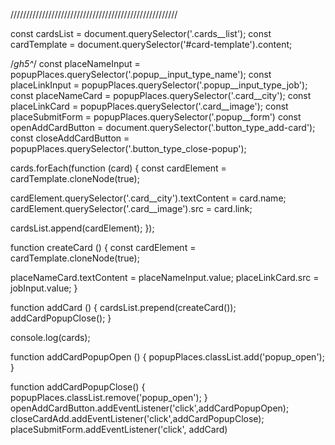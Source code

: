 

/////////////////////////////////////////////////////

const cardsList = document.querySelector('.cards__list');
const cardTemplate = document.querySelector('#card-template').content;

/*gh5^*/
  const placeNameInput = popupPlaces.querySelector('.popup__input_type_name');
  const placeLinkInput = popupPlaces.querySelector('.popup__input_type_job');
  const placeNameCard = popupPlaces.querySelector('.card__city');
  const placeLinkCard = popupPlaces.querySelector('.card__image');
  const placeSubmitForm = popupPlaces.querySelector('.popup__form')
  const openAddCardButton = document.querySelector('.button_type_add-card');
  const closeAddCardButton = popupPlaces.querySelector('.button_type_close-popup');



cards.forEach(function (card) {
  const cardElement = cardTemplate.cloneNode(true);
  
  cardElement.querySelector('.card__city').textContent = card.name;
  cardElement.querySelector('.card__image').src = card.link;
    
  cardsList.append(cardElement);
});

function createCard () {
  const cardElement = cardTemplate.cloneNode(true);

  placeNameCard.textContent = placeNameInput.value;
  placeLinkCard.src = jobInput.value;
}

function addCard () {
  cardsList.prepend(createCard());
  addCardPopupClose();
}


console.log(cards);

function addCardPopupOpen () {
  popupPlaces.classList.add('popup_open');
}

function addCardPopupClose() {
  popupPlaces.classList.remove('popup_open');
}
openAddCardButton.addEventListener('click',addCardPopupOpen);
closeCardAdd.addEventListener('click',addCardPopupClose);
placeSubmitForm.addEventListener('click', addCard)